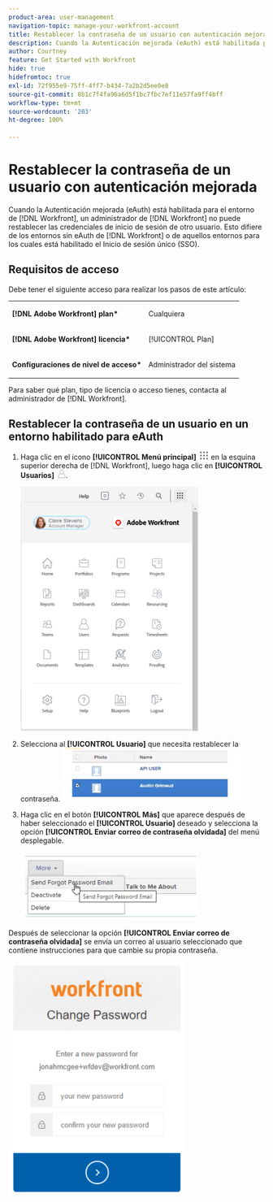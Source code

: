 ```yaml
---
product-area: user-management
navigation-topic: manage-your-workfront-account
title: Restablecer la contraseña de un usuario con autenticación mejorada
description: Cuando la Autenticación mejorada (eAuth) está habilitada para el entorno de  [!DNL Workfront] , un administrador de  [!DNL Workfront]  no puede restablecer las credenciales de inicio de sesión de otro usuario. Esto difiere de los entornos sin eAuth de  [!DNL Workfront]  o de aquellos entornos para los cuales está habilitado el Inicio de sesión único (SSO).
author: Courtney
feature: Get Started with Workfront
hide: true
hidefromtoc: true
exl-id: 72f955e9-75ff-4ff7-b434-7a2b2d5ee0e8
source-git-commit: 8b1c7f4fa96a6d5f1bc7fbc7ef11e57fa9ff4bff
workflow-type: tm+mt
source-wordcount: '203'
ht-degree: 100%

---
```


# Restablecer la contraseña de un usuario con autenticación mejorada

<!--This article has been hidden by request-->

Cuando la Autenticación mejorada (eAuth) está habilitada para el entorno de [!DNL Workfront], un administrador de [!DNL Workfront] no puede restablecer las credenciales de inicio de sesión de otro usuario. Esto difiere de los entornos sin eAuth de [!DNL Workfront] o de aquellos entornos para los cuales está habilitado el Inicio de sesión único (SSO).

## Requisitos de acceso

Debe tener el siguiente acceso para realizar los pasos de este artículo:

<table style="table-layout:auto"> 
 <col> 
 <col> 
 <tbody> 
  <tr> 
   <td role="rowheader"><strong>[!DNL Adobe Workfront] plan*</strong></td> 
   <td> <p> Cualquiera</p> </td> 
  </tr> 
  <tr> 
   <td role="rowheader"><strong>[!DNL Adobe Workfront] licencia*</strong></td> 
   <td> <p>[!UICONTROL Plan]</p> </td> 
  </tr> 
  <tr> 
   <td role="rowheader"><strong>Configuraciones de nivel de acceso*</strong></td> 
   <td> <p>Administrador del sistema </p> </td> 
  </tr> 
 </tbody> 
</table>

Para saber qué plan, tipo de licencia o acceso tienes, contacta al administrador de [!DNL Workfront].

## Restablecer la contraseña de un usuario en un entorno habilitado para eAuth

1. Haga clic en el icono **[!UICONTROL Menú principal]** ![](assets/main-menu-icon.png) en la esquina superior derecha de [!DNL Workfront], luego haga clic en **[!UICONTROL Usuarios]** ![](assets/users-icon-in-main-menu.png).

   ![](assets/main-menu-options-350x481.png)

1. Selecciona al **[!UICONTROL Usuario]** que necesita restablecer la contraseña.
   ![](assets/100520classicnweselectuser-350x105.png)

1. Haga clic en el botón **[!UICONTROL Más]** que aparece después de haber seleccionado el **[!UICONTROL Usuario]** deseado y selecciona la opción **[!UICONTROL Enviar correo de contraseña olvidada]** del menú desplegable.

   ![](assets/100520classicnwesendemail-350x134.png)

Después de seleccionar la opción **[!UICONTROL Enviar correo de contraseña olvidada]** se envía un correo al usuario seleccionado que contiene instrucciones para que cambie su propia contraseña.

![](assets/pwresetemail-resized-350x461.png)
